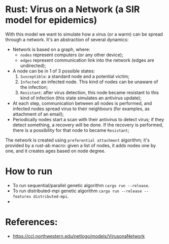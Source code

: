 # Rust: Virus on a Network (a SIR model for epidemics)

With this model we want to simulate how a virus (or a warm) can be spread through a network. It's an abstraction of several dynamics:
- Network is based on a graph, where:
  - `nodes` represent computers (or any other device);
  - `edges` represent communication link into the network (edges are undirected);
- A node can be in 1 of 3 possible states:
  1. `Susceptible`: a standard node and a potential victim;
  2. `Infected`: an infected node. This kind of nodes can be unaware of the infection;
  3. `Resistant`: after virus detection, this node became resistant to this kind of infection (this state simulates an antivirus update);
- At each step, communication between all nodes is performed, and infected nodes spread virus to their neighbours (for examples, as attachment of an email);
- Periodically nodes start a scan with their antivirus to detect virus; if they detect something, a recovery will be done. If the recovery is performed, there is a possibility for that node to became `Resistant`;

The network is created using `preferential attachment` algorithm; it's provided by a rust-ab macro: given a list of nodes, it adds nodes one by one, and it creates ages based on node degree.



# How to run
- To run sequential/parallel genetic algorithm `cargo run --release`.
- To run distributed-mpi genetic algorithm `cargo run --release --features distributed-mpi`.
- 

# References:
- https://ccl.northwestern.edu/netlogo/models/VirusonaNetwork